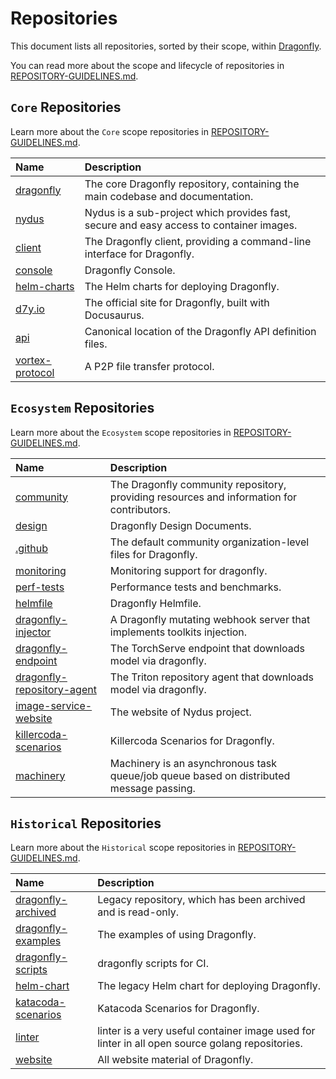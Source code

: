 # Repositories

This document lists all repositories, sorted by their scope, within [Dragonfly](https://github.com/dragonflyoss).

You can read more about the scope and lifecycle of repositories in [REPOSITORY-GUIDELINES.md](https://github.com/dragonflyoss/community/blob/master/REPOSITORY-GUIDELINES.md).

## `Core` Repositories

Learn more about the `Core` scope repositories in [REPOSITORY-GUIDELINES.md](./REPOSITORY-GUIDELINES.md#core-repositories).

<!-- markdownlint-disable -->

| Name                                                               | Description                                                                             |
| :----------------------------------------------------------------- | :-------------------------------------------------------------------------------------- |
| [dragonfly](https://github.com/dragonflyoss/dragonfly)             | The core Dragonfly repository, containing the main codebase and documentation.          |
| [nydus](https://github.com/dragonflyoss/nydus)                     | Nydus is a sub-project which provides fast, secure and easy access to container images. |
| [client](https://github.com/dragonflyoss/client)                   | The Dragonfly client, providing a command-line interface for Dragonfly.                 |
| [console](https://github.com/dragonflyoss/console)                 | Dragonfly Console.                                                                      |
| [helm-charts](https://github.com/dragonflyoss/helm-charts)         | The Helm charts for deploying Dragonfly.                                                |
| [d7y.io](https://github.com/dragonflyoss/d7y.io)                   | The official site for Dragonfly, built with Docusaurus.                                 |
| [api](https://github.com/dragonflyoss/api)                         | Canonical location of the Dragonfly API definition files.                               |
| [vortex-protocol](https://github.com/dragonflyoss/vortex-protocol) | A P2P file transfer protocol.                                                           |

<!-- markdownlint-restore -->

## `Ecosystem` Repositories

Learn more about the `Ecosystem` scope repositories in [REPOSITORY-GUIDELINES.md](./REPOSITORY-GUIDELINES.md#ecosystem-repositories).

<!-- markdownlint-disable -->

| Name                                                                                     | Description                                                                               |
| :--------------------------------------------------------------------------------------- | :---------------------------------------------------------------------------------------- |
| [community](https://github.com/dragonflyoss/community)                                   | The Dragonfly community repository, providing resources and information for contributors. |
| [design](https://github.com/dragonflyoss/design)                                         | Dragonfly Design Documents.                                                               |
| [.github](https://github.com/dragonflyoss/.github)                                       | The default community organization-level files for Dragonfly.                             |
| [monitoring](https://github.com/dragonflyoss/monitoring)                                 | Monitoring support for dragonfly.                                                         |
| [perf-tests](https://github.com/dragonflyoss/perf-tests)                                 | Performance tests and benchmarks.                                                         |
| [helmfile](https://github.com/dragonflyoss/helmfile)                                     | Dragonfly Helmfile.                                                                       |
| [dragonfly-injector](https://github.com/dragonflyoss/dragonfly-injector)                 | A Dragonfly mutating webhook server that implements toolkits injection.                   |
| [dragonfly-endpoint](https://github.com/dragonflyoss/dragonfly-endpoint)                 | The TorchServe endpoint that downloads model via dragonfly.                               |
| [dragonfly-repository-agent](https://github.com/dragonflyoss/dragonfly-repository-agent) | The Triton repository agent that downloads model via dragonfly.                           |
| [image-service-website](https://github.com/dragonflyoss/image-service-website)           | The website of Nydus project.                                                             |
| [killercoda-scenarios](https://github.com/dragonflyoss/killercoda-scenarios)             | Killercoda Scenarios for Dragonfly.                                                       |
| [machinery](https://github.com/dragonflyoss/machinery)                                   | Machinery is an asynchronous task queue/job queue based on distributed message passing.   |

<!-- markdownlint-restore -->

## `Historical` Repositories

Learn more about the `Historical` scope repositories in [REPOSITORY-GUIDELINES.md](./REPOSITORY-GUIDELINES.md#historical-repositories).

<!-- markdownlint-disable -->

| Name                                                                     | Description                                                                                     |
| :----------------------------------------------------------------------- | :---------------------------------------------------------------------------------------------- |
| [dragonfly-archived](https://github.com/dragonflyoss/dragonfly-archived) | Legacy repository, which has been archived and is read-only.                                    |
| [dragonfly-examples](https://github.com/dragonflyoss/dragonfly-examples) | The examples of using Dragonfly.                                                                |
| [dragonfly-scripts](https://github.com/dragonflyoss/dragonfly-scripts)   | dragonfly scripts for CI.                                                                       |
| [helm-chart](https://github.com/dragonflyoss/helm-chart)                 | The legacy Helm chart for deploying Dragonfly.                                                  |
| [katacoda-scenarios](https://github.com/dragonflyoss/katacoda-scenarios) | Katacoda Scenarios for Dragonfly.                                                               |
| [linter](https://github.com/dragonflyoss/linter)                         | linter is a very useful container image used for linter in all open source golang repositories. |
| [website](https://github.com/dragonflyoss/website)                       | All website material of Dragonfly.                                                              |

<!-- markdownlint-restore -->
